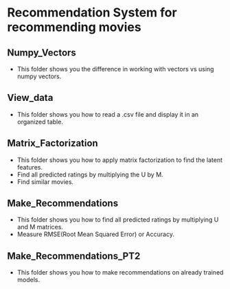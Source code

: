 # Recommendation System for recommending movies

## Numpy_Vectors

- This folder shows you the difference in working with vectors vs using numpy vectors.

## View_data

- This folder shows you how to read a .csv file and display it in an organized table.

## Matrix_Factorization

- This folder shows you how to apply matrix factorization to find the latent features.
- Find all predicted ratings by multiplying the U by M. 
- Find similar movies. 

## Make_Recommendations

- This folder shows you how to find all predicted ratings by multiplying U and M matrices.
- Measure RMSE(Root Mean Squared Error) or Accuracy. 

## Make_Recommendations_PT2

- This folder shows you how to make recommendations on already trained models. 
